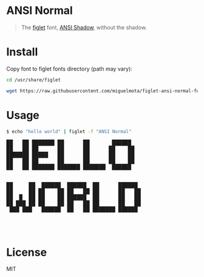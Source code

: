 # ANSI Normal

> The [figlet](http://www.figlet.org/) font, [ANSI Shadow](https://github.com/xero/figlet-fonts/blob/master/ANSI%20Shadow.flf), without the shadow.

# Install

Copy font to figlet fonts directory (path may vary):

```bash
cd /usr/share/figlet

wget https://raw.githubusercontent.com/miguelmota/figlet-ansi-normal-font/master/ANSI%20Normal.flf
```

# Usage

```bash
$ echo "hello world" | figlet -f "ANSI Normal"
```

<pre>
██   ██ ███████ ██      ██       ██████ 
██   ██ ██      ██      ██      ██    ██ 
███████ █████   ██      ██      ██    ██ 
██   ██ ██      ██      ██      ██    ██ 
██   ██ ███████ ███████ ███████  ██████  
                                        

██     ██  ██████  ██████  ██      ██████ 
██     ██ ██    ██ ██   ██ ██      ██   ██ 
██  █  ██ ██    ██ ██████  ██      ██   ██ 
██ ███ ██ ██    ██ ██   ██ ██      ██   ██ 
 ███ ███   ██████  ██   ██ ███████ ██████  
</pre>
                                          

# License

MIT